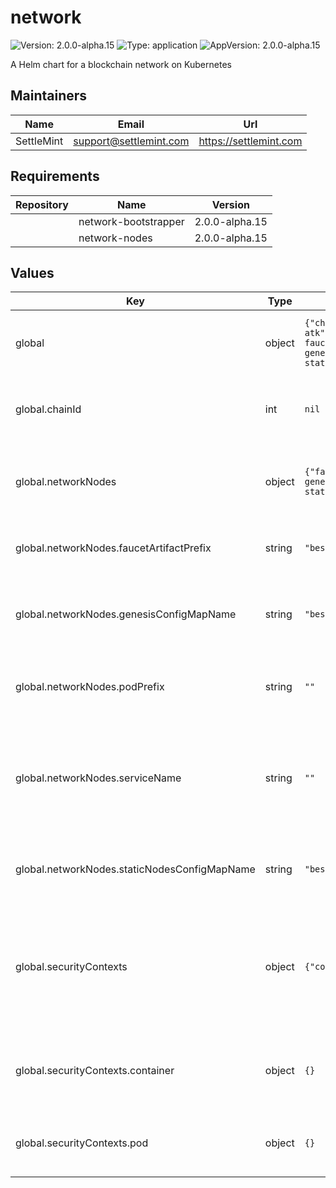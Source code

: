 # network

![Version: 2.0.0-alpha.15](https://img.shields.io/badge/Version-2.0.0--alpha.15-informational?style=flat-square) ![Type: application](https://img.shields.io/badge/Type-application-informational?style=flat-square) ![AppVersion: 2.0.0-alpha.15](https://img.shields.io/badge/AppVersion-2.0.0--alpha.15-informational?style=flat-square)

A Helm chart for a blockchain network on Kubernetes

## Maintainers

| Name | Email | Url |
| ---- | ------ | --- |
| SettleMint | <support@settlemint.com> | <https://settlemint.com> |

## Requirements

| Repository | Name | Version |
|------------|------|---------|
|  | network-bootstrapper | 2.0.0-alpha.15 |
|  | network-nodes | 2.0.0-alpha.15 |

## Values

| Key | Type | Default | Description |
|-----|------|---------|-------------|
| global | object | `{"chainId":null,"labels":{"kots.io/app-slug":"settlemint-atk"},"networkNodes":{"faucetArtifactPrefix":"besu-faucet","genesisConfigMapName":"besu-genesis","podPrefix":"","serviceName":"","staticNodesConfigMapName":"besu-static-nodes"},"securityContexts":{"container":{},"pod":{}}}` | Global configuration shared across subcharts. |
| global.chainId | int | `nil` | Chain ID applied when charts omit explicit overrides. |
| global.networkNodes | object | `{"faucetArtifactPrefix":"besu-faucet","genesisConfigMapName":"besu-genesis","podPrefix":"","serviceName":"","staticNodesConfigMapName":"besu-static-nodes"}` | Defaults consumed by Besu network node workloads. |
| global.networkNodes.faucetArtifactPrefix | string | `"besu-faucet"` | Prefix used for faucet ConfigMaps and Secrets. |
| global.networkNodes.genesisConfigMapName | string | `"besu-genesis"` | ConfigMap name storing the generated genesis.json artifact. |
| global.networkNodes.podPrefix | string | `""` | StatefulSet prefix used for validator pod hostnames. |
| global.networkNodes.serviceName | string | `""` | Kubernetes Service name fronting validator pods to align bootstrapper static-nodes output. |
| global.networkNodes.staticNodesConfigMapName | string | `"besu-static-nodes"` | ConfigMap name storing static-nodes.json entries. |
| global.securityContexts | object | `{"container":{},"pod":{}}` | Shared pod- and container-level security contexts applied when subcharts omit explicit overrides. |
| global.securityContexts.container | object | `{}` | Container security context inherited by subcharts when set. |
| global.securityContexts.pod | object | `{}` | Pod security context inherited by subcharts when set. |
